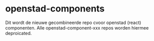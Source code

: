 # openstad-components

Dit wordt de nieuwe gecombineerde repo cvoor openstad (react) componenten. Alle openstad-component-xxx repos worden hiermee deproicated.